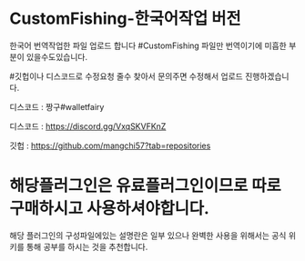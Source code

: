 # CustomFishing-한국어작업 버전
한국어 번역작업한 파일 업로드 합니다
#CustomFishing 파일만 번역이기에 미흡한 부분이 있을수도있습니다.

#깃헙이나 디스코드로 수정요청 줄수 찾아서 문의주면 수정해서 업로드 진행하겠습니다.

디스코드 : 짱구#walletfairy

디스코드 :  https://discord.gg/VxqSKVFKnZ 

깃헙 : https://github.com/mangchi57?tab=repositories

# 해당플러그인은 유료플러그인이므로 따로 구매하시고 사용하셔야합니다.

해당 플러그인의 구성파일에있는 설명란은 일부 있으나 
완벽한 사용을 위해서는 공식 위키를 통해 공부를 하시는 것을 추천합니다.
